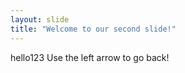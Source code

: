 ```yaml
---
layout: slide
title: "Welcome to our second slide!"
---
```

hello123
Use the left arrow to go back!
